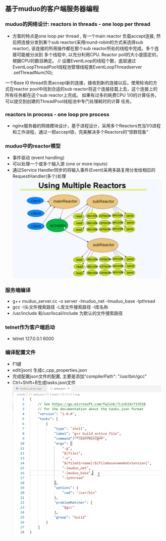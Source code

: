 ## 基于muduo的客户端服务器编程
### muduo的网络设计: reactors in threads - one loop per thread
- 方案的特点是one loop per thread , 有一个main reactor 负载accept连接, 
然后把连接分发到某个sub reactor(采用round-robin的方式来选择sub reactor),
该连接的所用操作都在那个sub reactor所处的线程中完成。多个连接可能被分派到
多个线程中, 以充分利用CPU.
Reactor poll的大小是固定的，根据CPU的数目确定。
// 设置EventLoop的线程个数，底层通过EventLoopThreadPoo1线程池管理线程类EventLoopThreadserver .setThreadNum(10);

一个Base l0 thread负责accept新的连接，接收到新的连接以后，使用轮询的方式在reactor pool中找到合适的sub reactor将这个连接挂载上去，这个连接上的所有任务都在这个sub reactor上完成。
如果有过多的耗费CPU 1/0的计算任务，可以提交到创建的ThreadPool线程池中专门处理耗时的计算
任务。

### reactors in process - one loop pre process
- nginx服务器的网络模块设计，基于进程设计，采用多个Reactors充当1/0进程和工作进程，通过一把accept锁，完美解决多个Reactors的“惊群现象”

### muduo中的reactor模型
- 事件驱动 (event handling)
- 可以处理一个或多个输入源 (one or more inputs)
- 通过Service Handler同步的将输入事件(Event)采用多路复用分发给相应的RequestHandler(多个)处理
![Alt text](pic/image.png)



### 服务端编译
- g++ muduo_server.cc -o server -lmuduo_net -lmuduo_base -lpthread
- gcc -I头文件搜索路径 -L库文件搜索路径 -l库名称 
- /usr/include 和/usr/local/include 为默认的文件搜索路径
### telnet作为客户端启动
- telnet 127.0.0.1 6000 

### 编译配置文件
- F1键
- edit(json)  生成c_cpp_properties.json
- 完成配置json文件的配置, 主要是添加"compilerPath": "/usr/bin/gcc"
- Ctrl+Shift+B生成tasks.json文件
![Alt text](pic/image2.png)


